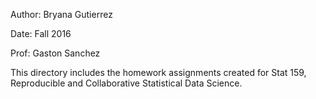 Author: Bryana Gutierrez 

Date: Fall 2016 

Prof: Gaston Sanchez 

This directory includes the homework assignments created for Stat 159, Reproducible and Collaborative Statistical Data Science. 

